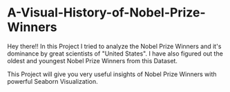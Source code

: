 # A-Visual-History-of-Nobel-Prize-Winners
Hey there!! In this Project I tried to analyze the Nobel Prize Winners and it's dominance by great scientists of "United States". I have also figured out the oldest and youngest Nobel Prize Winners from this Dataset.

This Project will give you very useful insights of Nobel Prize Winners with powerful Seaborn Visualization.

